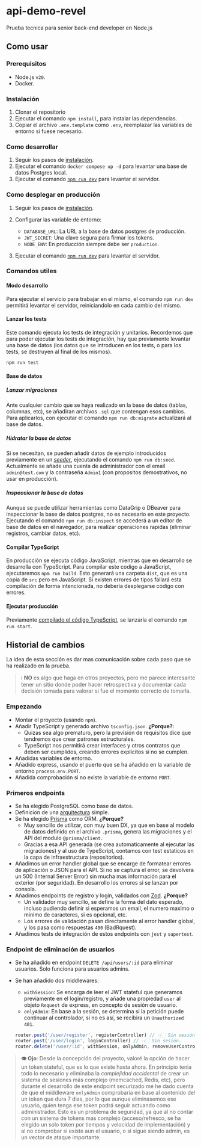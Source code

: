 # api-demo-revel

Prueba tecnica para senior back-end developer en Node.js

## Como usar

### Prerequisitos

- Node.js `v20`.
- Docker.

### Instalación

1. Clonar el repositorio
2. Ejecutar el comando `npm install`, para instalar las dependencias.
3. Copiar el archivo `.env.template` como `.env`, reemplazar las variables de entorno si fuese necesario.

### Como desarrollar

1. Seguir los pasos de [instalación](#instalación).
2. Ejecutar el comando `docker compose up -d` para levantar una base de datos Postgres local.
3. Ejecutar el comando [`npm run dev`](#modo-desarrollo) para levantar el servidor.

### Como desplegar en producción

1. Seguir los pasos de [instalación](#instalación).
2. Configurar las variable de entorno:

   - `DATABASE_URL`: La URL a la base de datos postgres de producción.
   - `JWT_SECRET`: Una clave segura para firmar los tokens.
   - `NODE_ENV`: En producción siempre debe ser `production`.

3. Ejecutar el comando [`npm run dev`](#modo-desarrollo) para levantar el servidor.

### Comandos utiles

#### Modo desarrollo

Para ejecutar el servicio para trabajar en el mismo, el comando `npm run dev` permitirá levantar el servidor, reiniciandolo en cada cambio del mismo.

#### Lanzar los tests

Este comando ejecuta los tests de integración y unitarios. Recordemos que para poder ejecutar los tests de integración, hay que previamente levantar una base de datos (los datos que se introducen en los tests, o para los tests, se destruyen al final de los mismos).

```bash
npm run test
```

#### Base de datos

##### Lanzar migraciones

Ante cualquier cambio que se haya realizado en la base de datos (tablas, columnas, etc), se añadiran archivos `.sql` que contengan esos cambios. Para aplicarlos, con ejecutar el comando `npm run db:migrate` actualizará al base de datos.

##### Hidratar la base de datos

Si se necesitan, se pueden añadir datos de ejemplo introducidos previamente en un [_seeder_](./prisma/seed.ts), ejecutando el comando `npm run db:seed`. Actualmente se añade una cuenta de administrador con el email `admin@test.com` y la contraseña `Admin1` (con propositos demostrativos, no usar en producción).

##### Inspeccionar la base de datos

Aunque se puede utilizar herramientas como DataGrip o DBeaver para inspeccionar la base de datos postgres, no es necesario en este proyecto. Ejecutando el comando `npm run db:inspect` se accederá a un editor de base de datos en el navegador, para realizar operaciones rapidas (eliminar registros, cambiar datos, etc).

#### Compilar TypeScript

En producción se ejecuta código JavaScript, mientras que en desarrollo se desarrolla con TypeScript. Para compilar este codigo a JavaScript, ejecutaremos `npm run build`. Esto generará una carpeta `dist`, que es una copia de `src` pero en JavaScript. Si existen errores de tipos fallará esta compilación de forma intencionada, no debería desplegarse código con errores.

#### Ejecutar producción

Previamente [compilado el código TypeScript](#compilar-typescript), se lanzaría el comando `npm run start`.

## Historial de cambios

La idea de esta sección es dar mas comunicación sobre cada paso que se ha realizado en la prueba.

> ℹ️ **NO** es algo que haga en otros proyectos, pero me parece interesante tener un sitio donde poder hacer retrospectiva y documentar cada decisión tomada para valorar si fue el momento correcto de tomarla.

### Empezando

- Montar el proyecto (usando `npm`).
- Añadir TypeScript y generado archivo `tsconfig.json`.
  **¿Porque?**:
  - Quizas sea algo prematuro, pero la previsión de requisitos dice que tendremos que crear patrones estructurales.
  - TypeScript nos permitirá crear interfaces y otros contratos que deben ser cumplidos, creando errores explicitos si no se cumplen.
- Añadidas variables de entorno.
- Añadido express, usando el puerto que se ha añadido en la variable de entorno `process.env.PORT`.
- Añadida comprobación si no existe la variable de entorno `PORT`.

### Primeros endpoints

- Se ha elegido PostgreSQL como base de datos.
- Definicion de una [arquitectura](./ARCHITECTURE.md) simple.
- Se ha elegido [Prisma](https://www.prisma.io/) como ORM.
  **¿Porque?**
  - Muy sencillo de utilizar, con muy buen DX, ya que en base al modelo de datos definido en el archivo `.prisma`, genera las migraciones y el API del modulo `@prisma/client`.
  - Gracias a esa API generada (se crea automaticamente al ejecutar las migraciones) y al uso de TypeScript, contamos con test estaticos en la capa de infraestructura (repositorios).
- Añadimos un error handler global que se encarge de formatear errores de aplicación o JSON para el API. Si no se captura el error, se devolvera un 500 (Internal Server Error) sin mucha mas información para el exterior (por seguridad). En desarrollo los errores si se lanzan por consola.
- Añadimos endpoints de registro y login, validados con [Zod](https://zod.dev/).
  **¿Porque?**
  - Un validador muy sencillo, se define la forma del dato esperado, incluso pudiendo definir si esperamos un email, el numero maximo o minimo de caracteres, si es opcional, etc.
  - Los errores de validación pasan directamente al error handler global, y los pasa como respuestas `400` (BadRquest).
- Añadimos tests de integración de estos endpoints con `jest` y `supertest`.

### Endpoint de eliminación de usuarios

- Se ha añadido en endpoint `DELETE /api/users/:id` para eliminar usuarios. Solo funciona para usuarios admins.
- Se han añadido dos middlewares:

  - `withSession`: Se encarga de leer el JWT stateful que generamos previamente en el login/registro, y añade una propiedad `user` al objeto `Request` de express, en concepto de sesión de usuario.
  - `onlyAdmin`: En base a la sesión, se determina si la petición puede continuar al controlador, si no es así, se recibira un `Unauthorized 401`.

  ```ts
  router.post('/user/register', registerController) // 👈🏻 Sin sesión.
  router.post('/user/login', loginController) // 👈🏻 Sin sesión.
  router.delete('/user/:id', withSession, onlyAdmin, removeUserController) // 👈🏻 Con sesión, y solo para administradores.
  ```

> **👁️ Ojo**: Desde la concepción del proyecto, valoré la opción de hacer un token stateful, que es lo que existe hasta ahora. En principio tenia todo lo necesario y eliminaba la _complejidad accidental_ de crear un sistema de sesiones más complejo (memcached, Redis, etc), pero durante el desarrollo de este endpoint securizado me he dado cuenta de que el middleware `onlyAdmin` comprobaría en base al contenido del un token que dura 7 dias, por lo que aunque eliminasemos ese usuario, quien tenga ese token podrá seguir actuando como administrador. Esto es un problema de seguridad, ya que al no contar con un sistema de tokens mas complejo (acceso/refresco, se ha elegido un solo token por tiempos y velocidad de implementación) y al no comprobar si existe aun el usuario, o si sigue siendo admin, es un vector de ataque importante.
